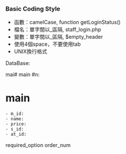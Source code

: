 ### Basic Coding Style ###
* 函數：camelCase, function getLoginStatus()
* 檔名：單字間以_區隔, staff_login.php
* 變數：單字間以_區隔, $empty_header
* 使用4個space，不要使用tab
* UNIX換行格式

DataBase:

mai# main #n:
# main #
    - m_id: 	
    - name:
    - price:
    - s_id:
    - at_id: 
required_option
order_num